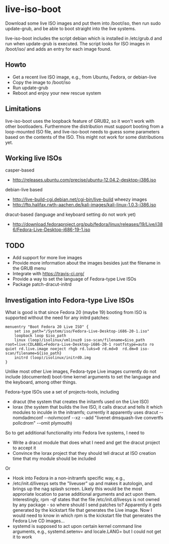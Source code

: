 live-iso-boot
=============

Download some live ISO images and put them into /boot/iso, then run sudo update-grub, and be able to boot straight into the live systems.

live-iso-boot includes the script debian which is installed in /etc/grub.d and run when update-grub is executed. The script looks for
ISO images in /boot/iso/ and adds an entry for each image found.

Howto
-----

- Get a recent live ISO image, e.g., from Ubuntu, Fedora, or debian-live
- Copy the image to /boot/iso
- Run update-grub
- Reboot and enjoy your new rescue system

Limitations
-----------

live-iso-boot uses the loopback feature of GRUB2, so it won't work with other bootloaders. Furthermore the distribution must support
booting from a loop-mounted ISO file, and live-iso-boot needs to guess some parameters based on the contents of the ISO. This
might not work for some distributions yet.

Working live ISOs
-----------------

casper-based
 * http://releases.ubuntu.com/precise/ubuntu-12.04.2-desktop-i386.iso

debian-live based
 * http://live-build-cgi.debian.net/cgi-bin/live-build wheezy images
 * http://ftp.halifax.rwth-aachen.de/kali-images/kali-linux-1.0.3-i386.iso

dracut-based (language and keyboard setting do not work yet)
 * http://download.fedoraproject.org/pub/fedora/linux/releases/19/Live/i386/Fedora-Live-Desktop-i686-19-1.iso

TODO
----

* Add support for more live images
* Provide more information about the images besides just the filename in the GRUB menu
* Integrate with https://travis-ci.org/
* Provide a way to set the language of Fedora-type Live ISOs
* Package patch-dracut-initrd

Investigation into Fedora-type Live ISOs
----------------------------------------

What is good is that since Fedora 20 (maybe 19) booting from ISO is supported without the need for any initrd patches:

```
menuentry "Boot Fedora 20 Live ISO" {
	set iso_path="/System/iso/Fedora-Live-Desktop-i686-20-1.iso"
	loopback loop $iso_path
	linux (loop)/isolinux/vmlinuz0 iso-scan/filename=$iso_path root=live:CDLABEL=Fedora-Live-Desktop-i686-20-1 rootfstype=auto ro quiet rd.live.image noeject rhgb rd.luks=0 rd.md=0  rd.dm=0 iso-scan/filename=${iso_path}
	initrd (loop)/isolinux/initrd0.img
}
```

Unlike most other Live images, Fedora-type Live images currently do not include (documented) boot-time kernel arguments to set the language and the keyboard, among other things.

Fedora-type ISOs use a set of projects-tools, including
 * dracut  (the system that creates the initamfs used on the Live ISO)
 * lorax (the system that builds the live ISO, it calls dracut and tells it which modules to inculde in the initramfs; currently it apparently uses dracut --nomdadmconf --nolvmconf --xz --add "livenet dmsquash-live convertfs pollcdrom" --omit plymouth)
 
So to get additional functionality into Fedora live systems, I need to
 * Write a dracut module that does what I need and get the dracut project to accept it
 * Convince the lorax project that they should tell dracut at ISO creation time that my module should be included

Or
 * Hook into Fedora in a non-initramfs specific way, e.g., 
  * /etc/init.d/livesys sets the "liveuser" up and makes it autologin, and brings up the nag splash screen. Likely this would be the most approriate location to parse additional arguments and act upon them. Interestingly, rpm -qf states that the file /etc/init.d/livesys is not owned by any package - so where should I send patches to? Apparently it gets generated by the kickstart file that generates the Live image. Now I would need to know in which rpm is the kickstart file that generates the Fedora Live CD images... 
  * systemd is supposed to act upon certain kernel command line arguments, e.g., systemd.setenv= and locale.LANG= but I could not get it to work
